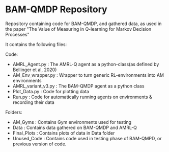 # BAM-QMDP Repository

Repository containing code for BAM-QMDP, and gathered data, as used in the paper "The Value of Measuring in Q-learning for Markov Decision Processes"

It contains the following files:

Code:
  - AMRL_Agent.py         : The AMRL-Q agent as a python-class(as defined by Bellinger et al, 2020)
  - AM_Env_wrapper.py     : Wrapper to turn generic RL-environments into  AM environments
  - AMRL_variant_v3.py    : The BAM-QMDP agent as a python class
  - Plot_Data.py          : Code for plotting data
  - Run.py                : Code for automatically running agents on environments & recording their data

Folders:

  - AM_Gyms             : Contains Gym environments used for testing
  - Data                : Contains data gathered on BAM-QMDP and AMRL-Q
  - Final_Plots         : Contains plots of data in Data folder
  - Unused_Code         : Contains code used in testing phase of BAM-QMPD, or previous version of code.
  